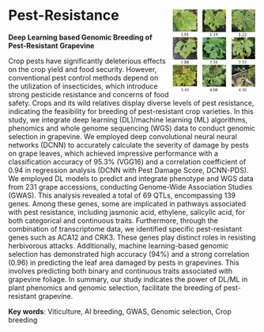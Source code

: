 Pest-Resistance <img src="https://github.com/zhouyflab/Pest-Resistance/blob/main/pest_identify_results.png" align="right" width="35%">
====================

**Deep Learning based Genomic Breeding of Pest-Resistant Grapevine**

Crop pests have significantly deleterious effects on the crop yield and food security. However, conventional pest control methods depend on the utilization of insecticides, which introduce strong pesticide resistance and concerns of food safety. Crops and its wild relatives display diverse levels of pest resistance, indicating the feasibility for breeding of pest-resistant crop varieties. In this study, we integrate deep learning (DL)/machine learning (ML) algorithms, phenomics and whole genome sequencing (WGS) data to conduct genomic selection in grapevine. We employed deep convolutional neural neural networks (DCNN) to accurately calculate the severity of damage by pests on grape leaves, which achieved impressive performance with a classification accuracy of 95.3% (VGG16) and a correlation coefficient of 0.94 in regression analysis (DCNN with Pest Damage Score, DCNN-PDS). We employed DL models to predict and integrate phenotype and WGS data from 231 grape accessions, conducting Genome-Wide Association Studies (GWAS). This analysis revealed a total of 69 QTLs, encompassing 139 genes. Among these genes, some are implicated in pathways associated with pest resistance, including jasmonic acid, ethylene, salicylic acid, for both categorical and continuous traits. Furthermore, through the combination of transcriptome data, we identified specific pest-resistant genes such as ACA12 and CRK3. These genes play distinct roles in resisting herbivorous attacks. Additionally, machine learning-based genomic selection has demonstrated high accuracy (94%) and a strong correlation (0.96) in predicting the leaf area damaged by pests in grapevines. This involves predicting both binary and continuous traits associated with grapevine foliage. In summary, our study indicates the power of DL/ML in plant phenomics and genomic selection, facilitate the breeding of pest-resistant grapevine.

**Key words**: Viticulture, AI breeding, GWAS, Genomic selection, Crop breeding



